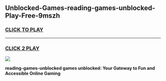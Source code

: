 
## Unblocked-Games-reading-games-unblocked-Play-Free-9mszh
<h3>
<a href="https://premium76.site?title=reading-games-unblocked&ref=10A">CLICK TO PLAY</a></h3>
<hr>

<h3>
<a href="https://premium76.site?title=reading-games-unblocked&ref=10A">CLICK 2 PLAY</a>
  
</h3>

<a href="https://premium76.site?title=reading-games-unblocked&ref=10A"><img src="https://clearcache.store/games.png"></a>


**reading-games-unblocked games unblocked: Your Gateway to Fun and Accessible Online Gaming**
